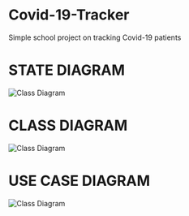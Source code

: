 # Covid-19-Tracker
Simple school project on tracking Covid-19 patients

# STATE DIAGRAM

![Class Diagram](https://github.com/BELACHHAB-MOHAMMED/Covid-19-Tracker/blob/main/UML/SD.jpg) 

# CLASS DIAGRAM

![Class Diagram](https://github.com/BELACHHAB-MOHAMMED/Covid-19-Tracker/blob/main/UML/ClD.jpg) 

# USE CASE DIAGRAM

![Class Diagram](https://github.com/BELACHHAB-MOHAMMED/Covid-19-Tracker/blob/main/UML/UCD.jpg) 
